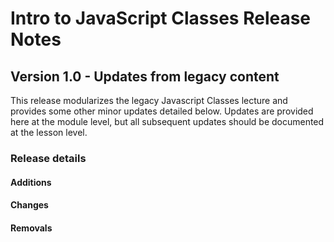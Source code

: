 <h1>
  <span class="headline">Intro to JavaScript Classes</span>
  <span class="subhead">Release Notes</span>
</h1>

## Version 1.0 - Updates from legacy content

This release modularizes the legacy Javascript Classes lecture and provides some other minor updates detailed below. Updates are provided here at the module level, but all subsequent updates should be documented at the lesson level.

### Release details

#### Additions

#### Changes

#### Removals



